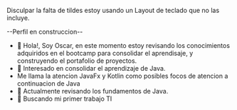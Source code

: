 



Disculpar la falta de tildes estoy usando un Layout de teclado que no las incluye.

--Perfil en construccion--


- 👋 Hola!, Soy Oscar, en este momento estoy revisando los conocimientos adquiridos en el bootcamp para consolidar el aprendisaje, y construyendo el portafolio de proyectos.
- 👀 Interesado en consolidar el aprendizaje de Java.
- Me llama la atencion JavaFx y Kotlin como posibles focos de atencion a continuacion de Java
- 🌱 Actualmente revisando los fundamentos de Java.
- 💞️ Buscando mi primer trabajo TI


